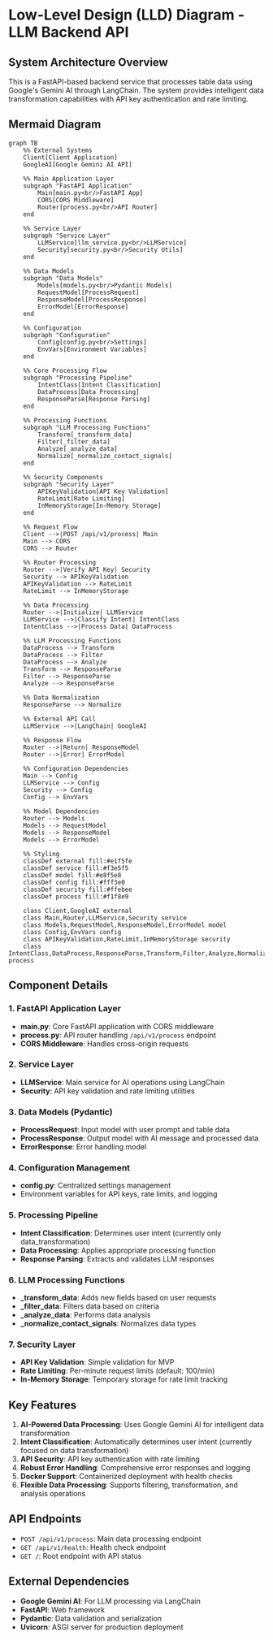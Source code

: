 # Low-Level Design (LLD) Diagram - LLM Backend API

## System Architecture Overview

This is a FastAPI-based backend service that processes table data using Google's Gemini AI through LangChain. The system provides intelligent data transformation capabilities with API key authentication and rate limiting.

## Mermaid Diagram

```mermaid
graph TB
    %% External Systems
    Client[Client Application]
    GoogleAI[Google Gemini AI API]
    
    %% Main Application Layer
    subgraph "FastAPI Application"
        Main[main.py<br/>FastAPI App]
        CORS[CORS Middleware]
        Router[process.py<br/>API Router]
    end
    
    %% Service Layer
    subgraph "Service Layer"
        LLMService[llm_service.py<br/>LLMService]
        Security[security.py<br/>Security Utils]
    end
    
    %% Data Models
    subgraph "Data Models"
        Models[models.py<br/>Pydantic Models]
        RequestModel[ProcessRequest]
        ResponseModel[ProcessResponse]
        ErrorModel[ErrorResponse]
    end
    
    %% Configuration
    subgraph "Configuration"
        Config[config.py<br/>Settings]
        EnvVars[Environment Variables]
    end
    
    %% Core Processing Flow
    subgraph "Processing Pipeline"
        IntentClass[Intent Classification]
        DataProcess[Data Processing]
        ResponseParse[Response Parsing]
    end
    
    %% Processing Functions
    subgraph "LLM Processing Functions"
        Transform[_transform_data]
        Filter[_filter_data]
        Analyze[_analyze_data]
        Normalize[_normalize_contact_signals]
    end
    
    %% Security Components
    subgraph "Security Layer"
        APIKeyValidation[API Key Validation]
        RateLimit[Rate Limiting]
        InMemoryStorage[In-Memory Storage]
    end
    
    %% Request Flow
    Client -->|POST /api/v1/process| Main
    Main --> CORS
    CORS --> Router
    
    %% Router Processing
    Router -->|Verify API Key| Security
    Security --> APIKeyValidation
    APIKeyValidation --> RateLimit
    RateLimit --> InMemoryStorage
    
    %% Data Processing
    Router -->|Initialize| LLMService
    LLMService -->|Classify Intent| IntentClass
    IntentClass -->|Process Data| DataProcess
    
    %% LLM Processing Functions
    DataProcess --> Transform
    DataProcess --> Filter
    DataProcess --> Analyze
    Transform --> ResponseParse
    Filter --> ResponseParse
    Analyze --> ResponseParse
    
    %% Data Normalization
    ResponseParse --> Normalize
    
    %% External API Call
    LLMService -->|LangChain| GoogleAI
    
    %% Response Flow
    Router -->|Return| ResponseModel
    Router -->|Error| ErrorModel
    
    %% Configuration Dependencies
    Main --> Config
    LLMService --> Config
    Security --> Config
    Config --> EnvVars
    
    %% Model Dependencies
    Router --> Models
    Models --> RequestModel
    Models --> ResponseModel
    Models --> ErrorModel
    
    %% Styling
    classDef external fill:#e1f5fe
    classDef service fill:#f3e5f5
    classDef model fill:#e8f5e8
    classDef config fill:#fff3e0
    classDef security fill:#ffebee
    classDef process fill:#f1f8e9
    
    class Client,GoogleAI external
    class Main,Router,LLMService,Security service
    class Models,RequestModel,ResponseModel,ErrorModel model
    class Config,EnvVars config
    class APIKeyValidation,RateLimit,InMemoryStorage security
    class IntentClass,DataProcess,ResponseParse,Transform,Filter,Analyze,Normalize process
```

## Component Details

### 1. **FastAPI Application Layer**
- **main.py**: Core FastAPI application with CORS middleware
- **process.py**: API router handling `/api/v1/process` endpoint
- **CORS Middleware**: Handles cross-origin requests

### 2. **Service Layer**
- **LLMService**: Main service for AI operations using LangChain
- **Security**: API key validation and rate limiting utilities

### 3. **Data Models (Pydantic)**
- **ProcessRequest**: Input model with user prompt and table data
- **ProcessResponse**: Output model with AI message and processed data
- **ErrorResponse**: Error handling model

### 4. **Configuration Management**
- **config.py**: Centralized settings management
- Environment variables for API keys, rate limits, and logging

### 5. **Processing Pipeline**
- **Intent Classification**: Determines user intent (currently only data_transformation)
- **Data Processing**: Applies appropriate processing function
- **Response Parsing**: Extracts and validates LLM responses

### 6. **LLM Processing Functions**
- **_transform_data**: Adds new fields based on user requests
- **_filter_data**: Filters data based on criteria
- **_analyze_data**: Performs data analysis
- **_normalize_contact_signals**: Normalizes data types

### 7. **Security Layer**
- **API Key Validation**: Simple validation for MVP
- **Rate Limiting**: Per-minute request limits (default: 100/min)
- **In-Memory Storage**: Temporary storage for rate limit tracking

## Key Features

1. **AI-Powered Data Processing**: Uses Google Gemini AI for intelligent data transformation
2. **Intent Classification**: Automatically determines user intent (currently focused on data transformation)
3. **API Security**: API key authentication with rate limiting
4. **Robust Error Handling**: Comprehensive error responses and logging
5. **Docker Support**: Containerized deployment with health checks
6. **Flexible Data Processing**: Supports filtering, transformation, and analysis operations

## API Endpoints

- `POST /api/v1/process`: Main data processing endpoint
- `GET /api/v1/health`: Health check endpoint
- `GET /`: Root endpoint with API status

## External Dependencies

- **Google Gemini AI**: For LLM processing via LangChain
- **FastAPI**: Web framework
- **Pydantic**: Data validation and serialization
- **Uvicorn**: ASGI server for production deployment
